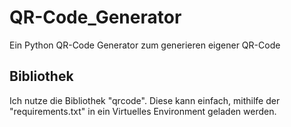 # QR-Code_Generator
Ein Python QR-Code Generator zum generieren eigener QR-Code
## Bibliothek
Ich nutze die Bibliothek "qrcode". Diese kann einfach, mithilfe der "requirements.txt" in ein Virtuelles Environment geladen werden.

